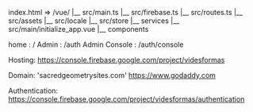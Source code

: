 

index.html => /vue/
    |__ src/main.ts
    |__ src/firebase.ts
    |__ src/routes.ts
    |__ src/assets
    |__ src/locale
    |__ src/store
    |__ services
        |__ src/main/initialize_app.vue
            |__ components          

home : /
Admin : /auth
Admin Console : /auth/console


Hosting: https://console.firebase.google.com/project/videsformas

Domain: 'sacredgeometrysites.com' https://www.godaddy.com

Authentication: https://console.firebase.google.com/project/videsformas/authentication


